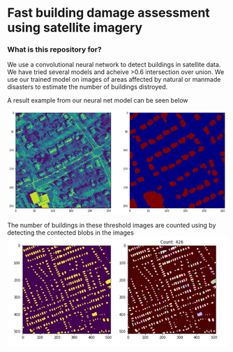 # Fast building damage assessment using satellite imagery #

### What is this repository for? ###

We use a convolutional neural network to detect buildings in satellite data. We have tried several models
and acheive >0.6 intersection over union. We use our trained model on images of areas affected by natural or
 manmade disasters to estimate the number of buildings distroyed.

A result example from our neural net model can be seen below
<!-- [](https://github.com/amirdel/stanfordHacks/blob/master/presentation/5million_param_model/test_thresh.png) -->
![threshold image](/presentation/5million_param_model/test_thresh.png?raw=true "Optional Title")

The number of buildings in these threshold images are counted using by detecting the contected blobs in the
images
![threshold image](/presentation/counting_buildings.JPG?raw=true "Optional Title")


<!-- ### How do I set it up? ### -->

<!-- * First clone this repository. -->
<!-- * run this command to create the conda env: `conda env create -f planet_pipeline/env.yml` -->
